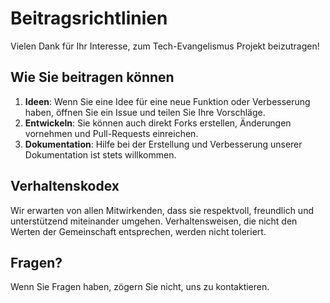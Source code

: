 # Beitragsrichtlinien

Vielen Dank für Ihr Interesse, zum Tech-Evangelismus Projekt beizutragen!

## Wie Sie beitragen können
1. **Ideen**: Wenn Sie eine Idee für eine neue Funktion oder Verbesserung haben, öffnen Sie ein Issue und teilen Sie Ihre Vorschläge.
2. **Entwickeln**: Sie können auch direkt Forks erstellen, Änderungen vornehmen und Pull-Requests einreichen.
3. **Dokumentation**: Hilfe bei der Erstellung und Verbesserung unserer Dokumentation ist stets willkommen.

## Verhaltenskodex
Wir erwarten von allen Mitwirkenden, dass sie respektvoll, freundlich und unterstützend miteinander umgehen. Verhaltensweisen, die nicht den Werten der Gemeinschaft entsprechen, werden nicht toleriert.

## Fragen?
Wenn Sie Fragen haben, zögern Sie nicht, uns zu kontaktieren.